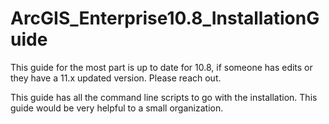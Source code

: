# ArcGIS_Enterprise10.8_InstallationGuide
This guide for the most part is up to date for 10.8, if someone has edits or they have a 11.x updated version. Please reach out. 

This guide has all the command line scripts to go with the installation. This guide would be very helpful to a small organization. 
